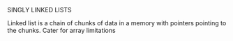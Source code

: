 SINGLY LINKED LISTS

Linked list is a chain of chunks of data in a memory with pointers pointing to the chunks. Cater for array limitations
